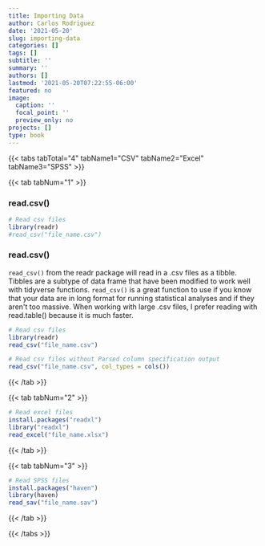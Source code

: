 ```yaml
---
title: Importing Data
author: Carlos Rodriguez
date: '2021-05-20'
slug: importing-data
categories: []
tags: []
subtitle: ''
summary: ''
authors: []
lastmod: '2021-05-20T07:22:55-06:00'
featured: no
image:
  caption: ''
  focal_point: ''
  preview_only: no
projects: []
type: book
---
```



<!-- -----------------------TABS---------------------------------- -->
{{< tabs tabTotal="4" tabName1="CSV" tabName2="Excel" tabName3="SPSS" >}}


<!-- -----------------------Tab 1---------------------------------- -->
{{< tab tabNum="1" >}}
<!-- ### read.table() -->
<!-- ```{r, eval=FALSE} -->
<!-- # Read csv files -->
<!-- library(readr) -->
<!-- #read_csv("file_name.csv") -->
<!-- ``` -->

### read.csv()

```r
# Read csv files
library(readr)
#read_csv("file_name.csv")
```

### read.csv()
`read_csv()` from the readr package will read in a .csv files as a tibble. Tibbles are a subtype of data frame that have been modified to work well with tidyverse functions. `read_csv()` is a great function to use if you know that your data are in long format for running statistical analyses and if they aren't too massive. When working with large .csv files, I prefer reading with read.table() because it is much faster.

```r
# Read csv files
library(readr)
read_csv("file_name.csv")

# Read csv files without Parsed column specification output
read_csv("file_name.csv", col_types = cols())
```

{{< /tab >}}


<!-- -----------------------Tab 2---------------------------------- -->
{{< tab tabNum="2" >}}


```r
# Read excel files
install.packages("readxl")
library("readxl")
read_excel("file_name.xlsx")
```
{{< /tab >}}





<!-- -----------------------Tab 3---------------------------------- -->
{{< tab tabNum="3" >}}

```r
# Read SPSS files
install.packages("haven")
library(haven)
read_sav("file_name.sav")
```
{{< /tab >}}




{{< /tabs >}}
